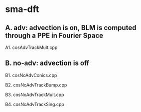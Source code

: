 # sma-dft

## A. adv: advection is on, BLM is computed through a PPE in Fourier Space

A1. cosAdvTrackMult.cpp

## B. no-adv: advection is off

B1. cosNoAdvConics.cpp

B2. cosNoAdvTrackBump.cpp

B3. cosNoAdvTrackMult.cpp

B4. cosNoAdvTrackSing.cpp
